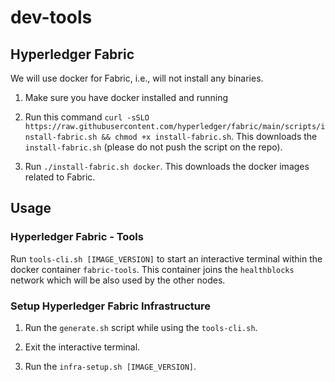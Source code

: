 # dev-tools

## Hyperledger Fabric

We will use docker for Fabric, i.e., will not install any binaries.

1. Make sure you have docker installed and running

2. Run this command 
`curl -sSLO https://raw.githubusercontent.com/hyperledger/fabric/main/scripts/install-fabric.sh && chmod +x install-fabric.sh`. This downloads the `install-fabric.sh` (please do not push the script on the repo).

3. Run `./install-fabric.sh docker`. This downloads the docker images related to Fabric.

## Usage

### Hyperledger Fabric - Tools

Run `tools-cli.sh [IMAGE_VERSION]` to start an interactive terminal within the docker container `fabric-tools`. This container joins the `healthblocks` network which will be also used by the other nodes.

### Setup Hyperledger Fabric Infrastructure

1. Run the `generate.sh` script while using the `tools-cli.sh`.

2. Exit the interactive terminal.

3. Run the `infra-setup.sh [IMAGE_VERSION]`.

